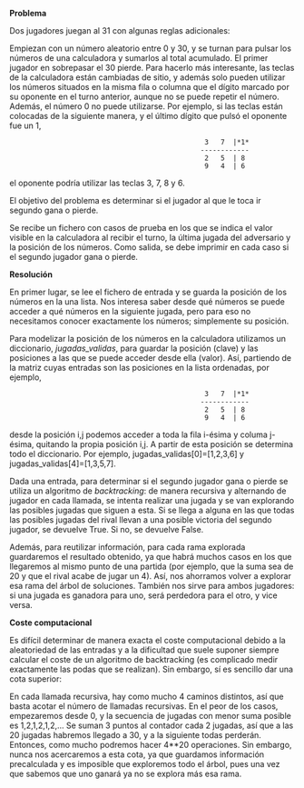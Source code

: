 **Problema**

Dos jugadores juegan al 31 con algunas reglas adicionales:



Empiezan con un número aleatorio entre 0 y 30, y se turnan para pulsar los números de
una calculadora y sumarlos al total acumulado. El primer jugador en sobrepasar el 30
pierde. Para hacerlo más interesante, las teclas de la calculadora están cambiadas de 
sitio, y además solo pueden utilizar los números situados en la misma fila o columna
que el dígito marcado por su oponente en el turno anterior, aunque no se puede repetir
el número. Además, el número 0 no puede utilizarse. Por ejemplo, si las teclas están
colocadas de la siguiente manera, y el último dígito que pulsó el oponente fue un 1, 

                                                    3   7  |*1*
                                                   ------------
                                                    2   5  | 8
                                                    9   4  | 6
el oponente podría utilizar las teclas 3, 7, 8 y 6.

El objetivo del problema es determinar si el jugador al que le toca ir segundo gana o
pierde.

Se recibe un fichero con casos de prueba en los que se indica el valor visible en la
calculadora al recibir el turno, la última jugada del adversario y la posición de los
números. Como salida, se debe imprimir en cada caso si el segundo jugador gana o pierde.

**Resolución**

En primer lugar, se lee el fichero de entrada y se guarda la posición de los números en la 
una lista. Nos interesa saber desde qué números se puede acceder a qué números en la
siguiente jugada, pero para eso no necesitamos conocer exactamente los números;
simplemente su posición.

Para modelizar la posición de los números en la calculadora utilizamos un diccionario,
*jugadas_validas*, para guardar la posición (clave) y las posiciones a las que se
puede acceder desde ella (valor). Así, partiendo de la matriz cuyas entradas
son las posiciones en la lista ordenadas, por ejemplo,

                                                    3   7  |*1*
                                                   ------------
                                                    2   5  | 8
                                                    9   4  | 6
desde la posición i,j podemos acceder a toda la fila i-ésima y columa j-ésima, quitando
la propia posición i,j. A partir de esta posición se determina todo el diccionario.
Por ejemplo, jugadas_validas[0]=[1,2,3,6] y jugadas_validas[4]=[1,3,5,7].

Dada una entrada, para determinar si el segundo jugador gana o pierde se utiliza un 
algoritmo de *backtracking*: de manera recursiva y alternando de jugador en cada llamada,
se intenta realizar una jugada y se van explorando las posibles jugadas que siguen a esta. Si se llega a alguna en las que todas las posibles
jugadas del rival llevan a una posible victoria del segundo jugador, se devuelve True.
Si no, se devuelve False.

Además, para reutilizar información, para cada rama explorada guardaremos el resultado
obtenido, ya que habrá muchos casos en los que llegaremos al mismo punto de una
partida (por ejemplo, que la suma sea de 20 y que el rival acabe de jugar un 4). Así, nos 
ahorramos volver a explorar esa rama del árbol de soluciones. También nos sirve para
ambos jugadores: si una jugada es ganadora para uno, será perdedora para el otro, y vice versa.


**Coste computacional**

Es difícil determinar de manera exacta el coste computacional debido a la aleatoriedad
de las entradas y a la dificultad que suele suponer siempre calcular el coste de un
algoritmo de backtracking (es complicado medir exactamente las podas que se realizan).
Sin embargo, sí es sencillo dar una cota superior:

En cada llamada recursiva, hay como mucho 4 caminos distintos, así que basta acotar
el número de llamadas recursivas. En el peor de los casos, empezaremos desde 0, y la
secuencia de jugadas con menor suma posible es 1,2,1,2,1,2,... Se suman 3 puntos al 
contador cada 2 jugadas, así que a las 20 jugadas habremos llegado a 30, y a la siguiente
todas perderán. Entonces, como mucho podremos hacer 4**20 operaciones. Sin embargo,
nunca nos acercaremos a esta cota, ya que guardamos información precalculada y es imposible
que exploremos todo el árbol, pues una vez que sabemos que uno ganará ya no se explora
más esa rama.
